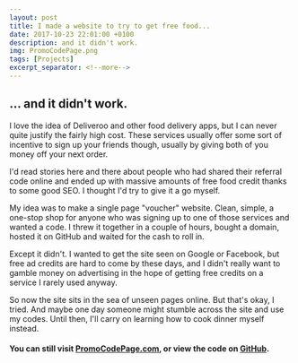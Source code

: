 ```yaml
---
layout: post
title: I made a website to try to get free food...
date: 2017-10-23 22:01:00 +0100
description: and it didn't work.
img: PromoCodePage.png
tags: [Projects]
excerpt_separator: <!--more-->
---
```


## ... and it didn't work.
<!--more-->

I love the idea of Deliveroo and other food delivery apps, but I can never quite justify the fairly high cost. These services usually offer some sort of incentive to sign up your friends though, usually by giving both of you money off your next order.

I'd read stories here and there about people who had shared their referral code online and ended up with massive amounts of free food credit thanks to some good SEO. I thought I'd try to give it a go myself.

My idea was to make a single page "voucher" website. Clean, simple, a one-stop shop for anyone who was signing up to one of those services and wanted a code. I threw it together in a couple of hours, bought a domain, hosted it on GitHub and waited for the cash to roll in.

Except it didn't. I wanted to get the site seen on Google or Facebook, but free ad credits are hard to come by these days, and I didn't really want to gamble money on advertising in the hope of getting free credits on a service I rarely used anyway.

So now the site sits in the sea of unseen pages online. But that's okay, I tried. And maybe one day someone might stumble across the site and use my codes. Until then, I'll carry on learning how to cook dinner myself instead.

#### You can still visit [PromoCodePage.com](http://promocodepage.com), or view the code on [GitHub](https://github.com/Frakur/voucher-codes).
